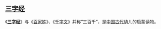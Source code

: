 ## [三字经](https://zh.wikipedia.org/wiki/三字经)

《[**三字经**](https://zh.wikipedia.org/wiki/三字经)》与《[百家姓](https://zh.wikipedia.org/wiki/百家姓)》、《[千字文](https://zh.wikipedia.org/wiki/千字文)》并称“三百千”，是[中国古代](https://zh.wikipedia.org/wiki/中國古代)幼儿的启蒙读物。

